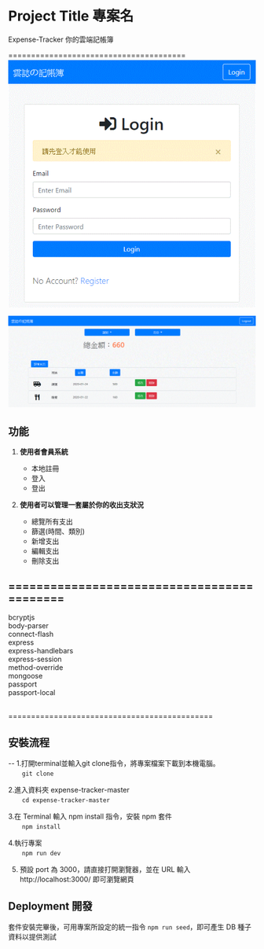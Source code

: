 # Project Title 專案名
 
 Expense-Tracker
 你的雲端記帳簿

======================================= 
![screenshot](https://github.com/mk900/expense-tracker/blob/master/screenshot-1.GIF)

![screenshot](https://github.com/mk900/expense-tracker/blob/master/screenshot-2.GIF)
 
**功能**
--
1. **使用者會員系統**

   * 本地註冊
   * 登入
   * 登出
   
2. **使用者可以管理一套屬於你的收出支狀況**

   * 總覽所有支出
   * 篩選(時間、類別)
   * 新增支出
   * 編輯支出
   * 刪除支出

=========================================== 
--
bcryptjs <br>
body-parser<br>
connect-flash<br>
express<br>
express-handlebars<br>
express-session<br>
method-override<br>
mongoose<br>
passport<br>
passport-local<br><br>

============================================= 
## 安裝流程
--
1.打開terminal並輸入git clone指令，將專案檔案下載到本機電腦。<br>
　　`git clone`<br>
  
2.進入資料夾 expense-tracker-master<br>
　　`cd expense-tracker-master`<br>
  
3.在 Terminal 輸入 npm install 指令，安裝 npm 套件<br>
　　`npm install`<br>

4.執行專案<br>
　　`npm run dev`<br>

5. 預設 port 為 3000，請直接打開瀏覽器，並在 URL 輸入 http://localhost:3000/ 即可瀏覽網頁

## Deployment 開發

套件安裝完畢後，可用專案所設定的統一指令 `npm run seed`，即可產生 DB 種子資料以提供測試
